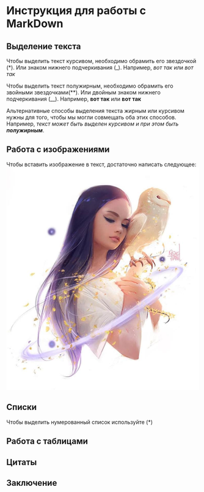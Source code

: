 # Инструкция для работы с MarkDown

## Выделение текста

Чтобы выделить текст курсивом, необходимо обрамить его звездочкой (*). Или знаком нижнего подчеркивания (_). Например, *вот так* или _вот так_

Чтобы выделить текст полужирным, необходимо обрамить его звойными звездочками(**). Или двойным знаком нижнего подчеркивания (__). Например, **вот так** или __вот так__

Альтернативные способы выделения текста жирным или курсивом нужны для того, чтобы мы могли совмещать оба этих способов. Например, _текст может быть выделен курсивом и при этом быть **полужирным**_.



## Работа с изображениями

Чтобы вставить изображение в текст, достаточно написать следующее:
![Привет, это девушка с совой](owl.jpg)

## Списки

Чтобы выделить нумерованный список используйте (*)


## Работа с таблицами

## Цитаты

## Заключение
